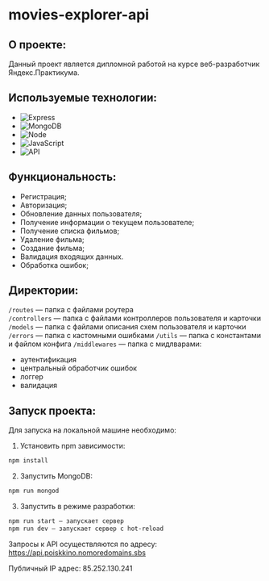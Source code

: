 # movies-explorer-api

## О проекте:

Данный проект является дипломной работой на курсе веб-разработчик Яндекс.Практикума.

## Используемые технологии:

* ![Express](https://img.shields.io/badge/-Express-000000?logo=express&logoColor=white)
* ![MongoDB](https://img.shields.io/badge/-MongoDB-56a14b?logo=mongodb&logoColor=white)
* ![Node](https://img.shields.io/badge/-Node.js-469837?logo=Node.js&logoColor=white)
* ![JavaScript](https://img.shields.io/badge/-JavaScript-f3de35?logo=javaScript&logoColor=black)
* ![API](https://img.shields.io/badge/-api-yellow)

## Функциональность:
* Регистрация;
* Авторизация;
* Обновление данных пользователя;
* Получение информации о текущем пользователе;
* Получение списка фильмов;
* Удаление фильма;
* Создание фильма;
* Валидация входящих данных.
* Обработка ошибок;

## Директории:

`/routes` — папка с файлами роутера  
`/controllers` — папка с файлами контроллеров пользователя и карточки   
`/models` — папка с файлами описания схем пользователя и карточки  
`/errors` — папка с кастомными ошибками 
`/utils` — папка с константами и файлом конфига 
`/middlewares` — папка с мидлварами:
* аутентификация
* центральный обработчик ошибок
* логгер
* валидация

## Запуск проекта:

Для запуска на локальной машине необходимо:</br>
1. Установить npm зависимости:</br>
```sh
npm install
```
2. Запустить MongoDB:
```sh
npm run mongod
```
3. Запустить в режиме разработки:</br>
```sh
npm run start — запускает сервер
npm run dev — запускает сервер с hot-reload
```

Запросы к API осуществляются по адресу: https://api.poiskkino.nomoredomains.sbs

Публичный IP адрес: 85.252.130.241
